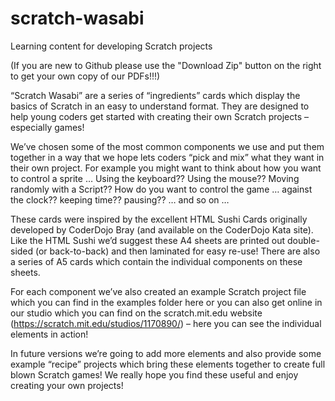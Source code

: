 # scratch-wasabi
Learning content for developing Scratch projects

(If you are new to Github please use the "Download Zip" button on the right to get your own copy of our PDFs!!!)

“Scratch Wasabi” are a series of “ingredients” cards which display the basics of Scratch in an easy to understand format.  They are designed to help young coders get started with creating their own Scratch projects – especially games!

We’ve chosen some of the most common components we use and put them together in a way that we hope lets coders “pick and mix” what they want in their own project.  For example you might want to think about how you want to control a sprite … Using the keyboard??  Using the mouse??  Moving randomly with a Script?? How do you want to control the game … against the clock?? keeping time?? pausing?? … and so on …

These cards were inspired by the excellent HTML Sushi Cards originally developed by CoderDojo Bray (and available on the CoderDojo Kata site).  Like the HTML Sushi we’d suggest these A4 sheets are printed out double-sided (or back-to-back) and then laminated for easy re-use!  There are also a series of A5 cards which contain the individual components on these sheets.

For each component we’ve also created an example Scratch project file which you can find in the examples folder here or you can also get online in our studio which you can find on the scratch.mit.edu website (https://scratch.mit.edu/studios/1170890/) – here you can see the individual elements in action!

In future versions we’re going to add more elements and also provide some example “recipe” projects which bring these elements together to create full blown Scratch games!  We really hope you find these useful and enjoy creating your own projects!
